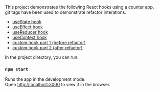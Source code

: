 This project demonstrates the following React hooks using a counter app.
git tags have been used to demonstrate refactor interations.

- [useState hook](https://github.com/snikas/hooks-demo/compare/1...2)
- [useEffect hook](https://github.com/snikas/hooks-demo/compare/2...4)
- [useReducer hook](https://github.com/snikas/hooks-demo/compare/4...5)
- [useContext hook](https://github.com/snikas/hooks-demo/compare/5...6)
- [custom hook part 1 (before refactor)](https://github.com/snikas/hooks-demo/compare/6...7)
- [custom hook part 2 (after refactor)](https://github.com/snikas/hooks-demo/compare/7...8)

In the project directory, you can run:

### `npm start`

Runs the app in the development mode.<br />
Open [http://localhost:3000](http://localhost:3000) to view it in the browser.

